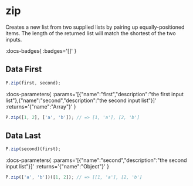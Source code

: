 # zip

Creates a new list from two supplied lists by pairing up equally-positioned items.
The length of the returned list will match the shortest of the two inputs.

:docs-badges{ :badges='[]' }


## Data First

```js [light]
P.zip(first, second);
```

:docs-parameters{ :params='[{"name":"first","description":"the first input list"},{"name":"second","description":"the second input list"}]' :returns='{"name":"Array"}' }

```js
P.zip([1, 2], ['a', 'b']); // => [1, 'a'], [2, 'b']
```

## Data Last

```js [light]
P.zip(second)(first);
```

:docs-parameters{ :params='[{"name":"second","description":"the second input list"}]' :returns='{"name":"Object"}' }

```js
P.zip(['a', 'b'])([1, 2]); // => [[1, 'a'], [2, 'b']
```